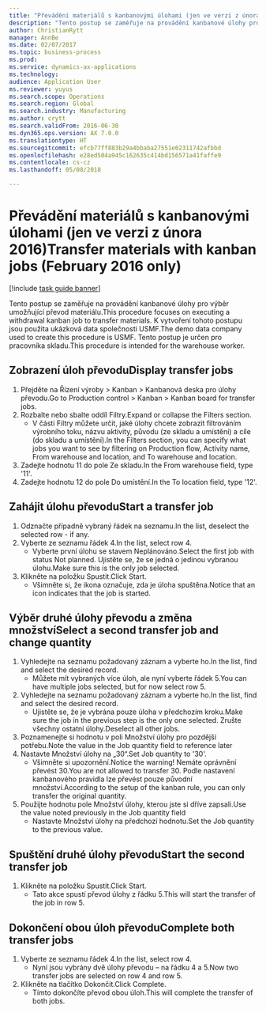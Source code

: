 ```yaml
--- 
title: "Převádění materiálů s kanbanovými úlohami (jen ve verzi z února 2016)"
description: "Tento postup se zaměřuje na provádění kanbanové úlohy pro výběr umožňující převod materiálu."
author: ChristianRytt
manager: AnnBe
ms.date: 02/07/2017
ms.topic: business-process
ms.prod: 
ms.service: dynamics-ax-applications
ms.technology: 
audience: Application User
ms.reviewer: yuyus
ms.search.scope: Operations
ms.search.region: Global
ms.search.industry: Manufacturing
ms.author: crytt
ms.search.validFrom: 2016-06-30
ms.dyn365.ops.version: AX 7.0.0
ms.translationtype: HT
ms.sourcegitcommit: efcb77ff883b29a4bbaba27551e02311742afbbd
ms.openlocfilehash: e28ed504a945c162635c414bd156571a41faffe9
ms.contentlocale: cs-cz
ms.lasthandoff: 05/08/2018

---
```

# <a name="transfer-materials-with-kanban-jobs-february-2016-only"></a><span data-ttu-id="45394-103">Převádění materiálů s kanbanovými úlohami (jen ve verzi z února 2016)</span><span class="sxs-lookup"><span data-stu-id="45394-103">Transfer materials with kanban jobs (February 2016 only)</span></span>

[!include [task guide banner](../../includes/task-guide-banner.md)]

<span data-ttu-id="45394-104">Tento postup se zaměřuje na provádění kanbanové úlohy pro výběr umožňující převod materiálu.</span><span class="sxs-lookup"><span data-stu-id="45394-104">This procedure focuses on executing a withdrawal kanban job to transfer materials.</span></span> <span data-ttu-id="45394-105">K vytvoření tohoto postupu jsou použita ukázková data společnosti USMF.</span><span class="sxs-lookup"><span data-stu-id="45394-105">The demo data company used to create this procedure is USMF.</span></span> <span data-ttu-id="45394-106">Tento postup je určen pro pracovníka skladu.</span><span class="sxs-lookup"><span data-stu-id="45394-106">This procedure is intended for the warehouse worker.</span></span>


## <a name="display-transfer-jobs"></a><span data-ttu-id="45394-107">Zobrazení úloh převodu</span><span class="sxs-lookup"><span data-stu-id="45394-107">Display transfer jobs</span></span>
1. <span data-ttu-id="45394-108">Přejděte na Řízení výroby > Kanban > Kanbanová deska pro úlohy převodu.</span><span class="sxs-lookup"><span data-stu-id="45394-108">Go to Production control > Kanban > Kanban board for transfer jobs.</span></span>
2. <span data-ttu-id="45394-109">Rozbalte nebo sbalte oddíl Filtry.</span><span class="sxs-lookup"><span data-stu-id="45394-109">Expand or collapse the Filters section.</span></span>
    * <span data-ttu-id="45394-110">V části Filtry můžete určit, jaké úlohy chcete zobrazit filtrováním výrobního toku, názvu aktivity, původu (ze skladu a umístění) a cíle (do skladu a umístění).</span><span class="sxs-lookup"><span data-stu-id="45394-110">In the Filters section, you can specify what jobs you want to see by filtering on Production flow, Activity name, From warehouse and location, and To warehouse and location.</span></span>  
3. <span data-ttu-id="45394-111">Zadejte hodnotu 11 do pole Ze skladu.</span><span class="sxs-lookup"><span data-stu-id="45394-111">In the From warehouse field, type '11'.</span></span>
4. <span data-ttu-id="45394-112">Zadejte hodnotu 12 do pole Do umístění.</span><span class="sxs-lookup"><span data-stu-id="45394-112">In the To location field, type '12'.</span></span>

## <a name="start-a-transfer-job"></a><span data-ttu-id="45394-113">Zahájit úlohu převodu</span><span class="sxs-lookup"><span data-stu-id="45394-113">Start a transfer job</span></span>
1. <span data-ttu-id="45394-114">Odznačte případně vybraný řádek na seznamu.</span><span class="sxs-lookup"><span data-stu-id="45394-114">In the list, deselect the selected row - if any.</span></span>
2. <span data-ttu-id="45394-115">Vyberte ze seznamu řádek 4.</span><span class="sxs-lookup"><span data-stu-id="45394-115">In the list, select row 4.</span></span>
    * <span data-ttu-id="45394-116">Vyberte první úlohu se stavem Neplánováno.</span><span class="sxs-lookup"><span data-stu-id="45394-116">Select the first job with status Not planned.</span></span> <span data-ttu-id="45394-117">Ujistěte se, že se jedná o jedinou vybranou úlohu.</span><span class="sxs-lookup"><span data-stu-id="45394-117">Make sure this is the only job selected.</span></span>  
3. <span data-ttu-id="45394-118">Klikněte na položku Spustit.</span><span class="sxs-lookup"><span data-stu-id="45394-118">Click Start.</span></span>
    * <span data-ttu-id="45394-119">Všimněte si, že ikona označuje, zda je úloha spuštěna.</span><span class="sxs-lookup"><span data-stu-id="45394-119">Notice that an icon indicates that the job is started.</span></span>  

## <a name="select-a-second-transfer-job-and-change-quantity"></a><span data-ttu-id="45394-120">Výběr druhé úlohy převodu a změna množství</span><span class="sxs-lookup"><span data-stu-id="45394-120">Select a second transfer job and change quantity</span></span>
1. <span data-ttu-id="45394-121">Vyhledejte na seznamu požadovaný záznam a vyberte ho.</span><span class="sxs-lookup"><span data-stu-id="45394-121">In the list, find and select the desired record.</span></span>
    * <span data-ttu-id="45394-122">Můžete mít vybraných více úloh, ale nyní vyberte řádek 5.</span><span class="sxs-lookup"><span data-stu-id="45394-122">You can have multiple jobs selected, but for now select row 5.</span></span>  
2. <span data-ttu-id="45394-123">Vyhledejte na seznamu požadovaný záznam a vyberte ho.</span><span class="sxs-lookup"><span data-stu-id="45394-123">In the list, find and select the desired record.</span></span>
    * <span data-ttu-id="45394-124">Ujistěte se, že je vybrána pouze úloha v předchozím kroku.</span><span class="sxs-lookup"><span data-stu-id="45394-124">Make sure the job in the previous step is the only one selected.</span></span> <span data-ttu-id="45394-125">Zrušte všechny ostatní úlohy.</span><span class="sxs-lookup"><span data-stu-id="45394-125">Deselect all other jobs.</span></span>  
3. <span data-ttu-id="45394-126">Poznamenejte si hodnotu v poli Množství úlohy pro pozdější potřebu.</span><span class="sxs-lookup"><span data-stu-id="45394-126">Note the value in the Job quantity field to reference later</span></span>
4. <span data-ttu-id="45394-127">Nastavte Množství úlohy na „30“.</span><span class="sxs-lookup"><span data-stu-id="45394-127">Set Job quantity to '30'.</span></span>
    * <span data-ttu-id="45394-128">Všimněte si upozornění.</span><span class="sxs-lookup"><span data-stu-id="45394-128">Notice the warning!</span></span> <span data-ttu-id="45394-129">Nemáte oprávnění převést 30.</span><span class="sxs-lookup"><span data-stu-id="45394-129">You are not allowed to transfer 30.</span></span> <span data-ttu-id="45394-130">Podle nastavení kanbanového pravidla lze převést pouze původní množství.</span><span class="sxs-lookup"><span data-stu-id="45394-130">According to the setup of the kanban rule, you can only transfer the original quantity.</span></span>  
5. <span data-ttu-id="45394-131">Použijte hodnotu pole Množství úlohy, kterou jste si dříve zapsali.</span><span class="sxs-lookup"><span data-stu-id="45394-131">Use the value noted previously in the Job quantity field</span></span>
    * <span data-ttu-id="45394-132">Nastavte Množství úlohy na předchozí hodnotu.</span><span class="sxs-lookup"><span data-stu-id="45394-132">Set the Job quantity to the previous value.</span></span>  

## <a name="start-the-second-transfer-job"></a><span data-ttu-id="45394-133">Spuštění druhé úlohy převodu</span><span class="sxs-lookup"><span data-stu-id="45394-133">Start the second transfer job</span></span>
1. <span data-ttu-id="45394-134">Klikněte na položku Spustit.</span><span class="sxs-lookup"><span data-stu-id="45394-134">Click Start.</span></span>
    * <span data-ttu-id="45394-135">Tato akce spustí převod úlohy z řádku 5.</span><span class="sxs-lookup"><span data-stu-id="45394-135">This will start the transfer of the job in row 5.</span></span>  

## <a name="complete-both-transfer-jobs"></a><span data-ttu-id="45394-136">Dokončení obou úloh převodu</span><span class="sxs-lookup"><span data-stu-id="45394-136">Complete both transfer jobs</span></span>
1. <span data-ttu-id="45394-137">Vyberte ze seznamu řádek 4.</span><span class="sxs-lookup"><span data-stu-id="45394-137">In the list, select row 4.</span></span>
    * <span data-ttu-id="45394-138">Nyní jsou vybrány dvě úlohy převodu – na řádku 4 a 5.</span><span class="sxs-lookup"><span data-stu-id="45394-138">Now two transfer jobs are selected on row 4 and row 5.</span></span>  
2. <span data-ttu-id="45394-139">Klikněte na tlačítko Dokončit.</span><span class="sxs-lookup"><span data-stu-id="45394-139">Click Complete.</span></span>
    * <span data-ttu-id="45394-140">Tímto dokončíte převod obou úloh.</span><span class="sxs-lookup"><span data-stu-id="45394-140">This will complete the transfer of both jobs.</span></span>  


